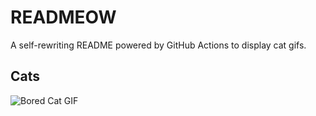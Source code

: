 # READMEOW

A self-rewriting README powered by GitHub Actions to display cat gifs.

## Cats

![Bored Cat GIF](https://media2.giphy.com/media/v1.Y2lkPTlhY2QwMmRheWRsaGZkOHQyNjNpMGZvaTVnNjE3dzN2M2Y2Y2RhcmpqMnFsenZqdCZlcD12MV9naWZzX3NlYXJjaCZjdD1n/mlvseq9yvZhba/200.gif)
